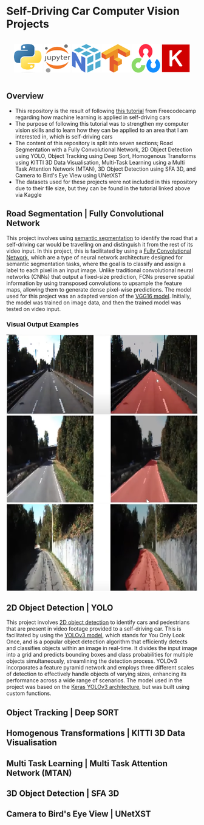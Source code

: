 # Self-Driving Car Computer Vision Projects

</br>
<div align="center">
<a href="https://www.python.org/"><img src="./readme-content/Python.png" width="75" height="75"></a>
<a href="https://jupyter.org/"><img src="./readme-content/Jupyter.png" width="70" height="75"></a>
<a href="https://numpy.org/"><img src="./readme-content/Numpy.png" width="75" height="75"></a>
<a href="https://www.tensorflow.org/"><img src="./readme-content/Tensorflow.png" width="75" height="75"></a>
<a href="https://opencv.org/"><img src="./readme-content/OpenCV.png" width="75" height="75"></a>
<a href="https://keras.io/"><img src="./readme-content/Keras.png" width="75" height="75"></a>
</div>
</br>

## Overview

- This repository is the result of following [this tutorial](https://www.youtube.com/watch?v=cPOtULagNnI) from Freecodecamp regarding how machine learning is applied in self-driving cars
- The purpose of following this tutorial was to strengthen my computer vision skills and to learn how they can be applied to an area that I am interested in, which is self-driving cars
- The content of this repository is split into seven sections; Road Segmentation with a Fully Convolutional Network, 2D Object Detection using YOLO, Object Tracking using Deep Sort, Homogenous Transforms using KITTI 3D Data Visualisation, Multi-Task Learning using a Multi Task Attention Network (MTAN), 3D Object Detection using SFA 3D, and Camera to Bird's Eye View using UNetXST
- The datasets used for these projects were not included in this repository due to their file size, but they can be found in the tutorial linked above via Kaggle

## Road Segmentation | Fully Convolutional Network

This project involves using [semantic segmentation](https://paperswithcode.com/task/semantic-segmentation) to identify the road that a self-driving car would be travelling on and distinguish it from the rest of its video input. In this project, this is facilitated by using a [Fully Convolutional Network](https://paperswithcode.com/method/fcn), which are a type of neural network architecture designed for semantic segmentation tasks, where the goal is to classify and assign a label to each pixel in an input image. Unlike traditional convolutional neural networks (CNNs) that output a fixed-size prediction, FCNs preserve spatial information by using transposed convolutions to upsample the feature maps, allowing them to generate dense pixel-wise predictions. The model used for this project was an adapted version of the [VGG16 model](https://datagen.tech/guides/computer-vision/vgg16/). Initially, the model was trained on image data, and then the trained model was tested on video input.

### Visual Output Examples

<div align="center">
<img src="./readme-content/1/Example1.PNG">
<img src="./readme-content/1/Example2.PNG">
<img src="./readme-content/1/Example3.PNG">
</div>

## 2D Object Detection | YOLO

This project involves [2D object detection](https://docs.viam.com/ml/vision/detection/) to identify cars and pedestrians that are present in video footage provided to a self-driving car. This is facilitated by using the [YOLOv3 model](https://viso.ai/deep-learning/yolov3-overview/), which stands for You Only Look Once, and is a popular object detection algorithm that efficiently detects and classifies objects within an image in real-time. It divides the input image into a grid and predicts bounding boxes and class probabilities for multiple objects simultaneously, streamlining the detection process. YOLOv3 incorporates a feature pyramid network and employs three different scales of detection to effectively handle objects of varying sizes, enhancing its performance across a wide range of scenarios. The model used in the project was based on the [Keras YOLOv3 architecture](https://github.com/experiencor/keras-yolo3), but was built using custom functions.

## Object Tracking | Deep SORT

## Homogenous Transformations | KITTI 3D Data Visualisation

## Multi Task Learning | Multi Task Attention Network (MTAN)

## 3D Object Detection | SFA 3D

## Camera to Bird's Eye View | UNetXST
